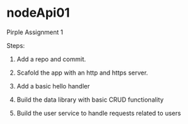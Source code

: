 # nodeApi01

Pirple Assignment 1

Steps:

1. Add a repo and commit.

2. Scafold the app with an http and https server.

3. Add a basic hello handler

4. Build the data library with basic CRUD functionality

5. Build the user service to handle requests related to users